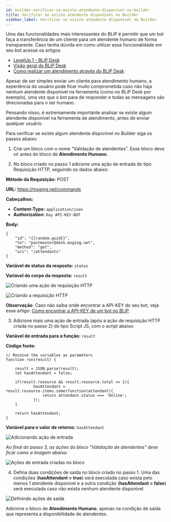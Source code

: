 ```yaml
---
id: builder-verificar-se-existe-atendente-disponível-no-builder
title: Verificar se existe atendente disponível no Builder
sidebar_label: Verificar se existe atendente disponível no Builder
---
```


Uma das funcionalidades mais interessantes do BLiP é permitir que um bot faça a transferência de um cliente para um atendente humano de forma transparente. Caso tenha dúvida em como utilizar essa funcionalidade em seu bot acesse os artigos: 

* [LevelUp 1 - BLiP Desk](https://help.blip.ai/hc/pt-br/articles/360003901911-LevelUp-1-BLiP-Desk) 
* [Visão geral do BLiP Desk](concepts/blip-desk/desk-visao-geral-desk) 
* [Como realizar um atendimento através do BLiP Desk](practice/blip-desk/desk-como-realizar-um-atendimento-atraves-do-blip-desk)

Apesar de ser simples enviar um cliente para atendimento humano, a experiência do usuário pode ficar muito comprometida caso não haja nenhum atendente disponível na ferramenta (como no BLiP Desk por exemplo), uma vez que o bot para de responder e todas as mensagens são direcionadas para o ser humano.

Pensando nisso, é extremamente importante analisar se existe algum atendente disponível na ferramenta de atendimento, antes de enviar qualquer usuário.

Para verificar se existe algum atendente disponível no Builder siga os passos abaixo:

1. Crie um bloco com o nome "Validação de atendentes". Esse bloco deve vir antes do bloco de **Atendimento Humano**.

2. No bloco criado no passo 1 adicione uma ação de entrada do tipo Requisição HTTP, seguindo os dados abaixo:

**Método da Requisição:** POST

**URL:** <https://msging.net/commands>

**Cabeçalhos:**

* **Content-Type:** `application/json`
* **Authorization:** `Key API-KEY-BOT`

**Body:**

    {
        "id": "{{random.guid}}",
        "to": "postmaster@desk.msging.net",
        "method": "get",
        "uri": "/attendants"
    }

**Variável de status da resposta:** `status`

**Variável do corpo da resposta:** `result`

![Criando uma ação de requisição HTTP](/img/practice/builder/builder-verificar-se-existe-atendente-disponível-no-builder-1.png)

![Criando a requisição HTTP](/img/practice/builder/builder-verificar-se-existe-atendente-disponível-no-builder-2.png)

**Observação**: Caso não saiba onde encontrar a API-KEY do seu bot, veja esse artigo: [Como encontrar a API-KEY de um bot no BLiP](practice/api-http-sdks/api-http-sdks-como-encontrar-a-api-key-do-meu-bot.md).

3. Adicione mais uma ação de entrada (após a ação de requisição HTTP criada no passo 2) do tipo Script JS, com o script abaixo:

**Variável de entrada para a função:** `result`

**Código fonte:**

    // Receive the variables as parameters
    function run(result) {

        result = JSON.parse(result);
        let hasAttendant = false;
        
        if(result.resource && result.resource.total >= 1){
                hasAttendant = result.resource.items.some(function(attendant){
                    return attendant.status === 'Online';
                });
        }

        return hasAttendant;
    }

**Variável para o valor de retorno:** `hasAttendant`

![Adicionando ação de entrada](/img/practice/builder/builder-verificar-se-existe-atendente-disponível-no-builder-3.png)

*Ao final do passo 3, as ações do bloco "Validação de atendentes" deve ficar como a imagem abaixo:*

![Ações de entrada criadas no bloco](/img/practice/builder/builder-verificar-se-existe-atendente-disponível-no-builder-4.png)

4. Defina duas condições de saída no bloco criado no passo 1. Uma das condições (**hasAttendant = true**) será executada caso exista pelo menos 1 atendente disponível e a outra condição (**hasAttendant = false**) será executada caso não exista nenhum atendente disponível.

![Definindo ações de saída](/img/practice/builder/builder-verificar-se-existe-atendente-disponível-no-builder-5.png)

Adicione o bloco de **Atendimento Humano**. apenas na condição de saída que representa a disponibilidade de atendentes.



